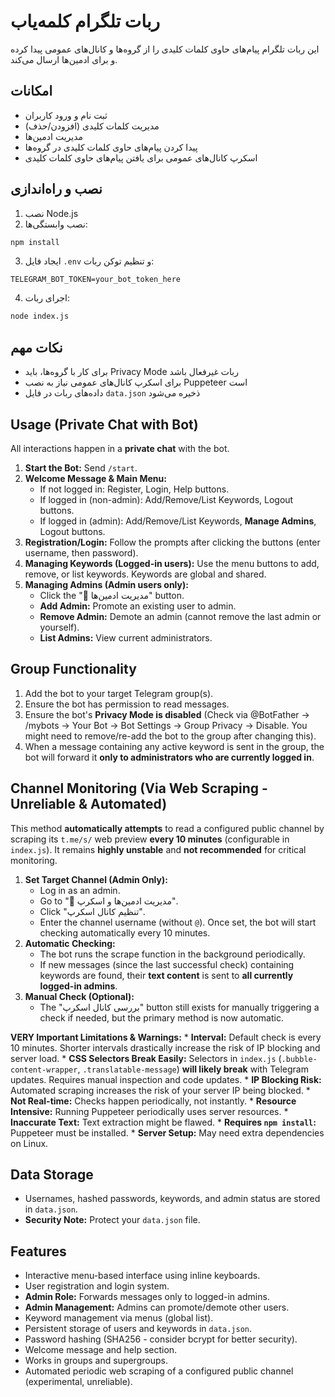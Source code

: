 # ربات تلگرام کلمه‌یاب

این ربات تلگرام پیام‌های حاوی کلمات کلیدی را از گروه‌ها و کانال‌های عمومی پیدا کرده و برای ادمین‌ها ارسال می‌کند.

## امکانات

- ثبت نام و ورود کاربران
- مدیریت کلمات کلیدی (افزودن/حذف)
- مدیریت ادمین‌ها
- پیدا کردن پیام‌های حاوی کلمات کلیدی در گروه‌ها
- اسکرپ کانال‌های عمومی برای یافتن پیام‌های حاوی کلمات کلیدی

## نصب و راه‌اندازی

1. نصب Node.js
2. نصب وابستگی‌ها:
```bash
npm install
```

3. ایجاد فایل `.env` و تنظیم توکن ربات:
```
TELEGRAM_BOT_TOKEN=your_bot_token_here
```

4. اجرای ربات:
```bash
node index.js
```

## نکات مهم

- برای کار با گروه‌ها، باید Privacy Mode ربات غیرفعال باشد
- برای اسکرپ کانال‌های عمومی نیاز به نصب Puppeteer است
- داده‌های ربات در فایل `data.json` ذخیره می‌شود

## Usage (Private Chat with Bot)

All interactions happen in a **private chat** with the bot.

1.  **Start the Bot:** Send `/start`.
2.  **Welcome Message & Main Menu:**
    *   If not logged in: Register, Login, Help buttons.
    *   If logged in (non-admin): Add/Remove/List Keywords, Logout buttons.
    *   If logged in (admin): Add/Remove/List Keywords, **Manage Admins**, Logout buttons.
3.  **Registration/Login:** Follow the prompts after clicking the buttons (enter username, then password).
4.  **Managing Keywords (Logged-in users):** Use the menu buttons to add, remove, or list keywords. Keywords are global and shared.
5.  **Managing Admins (Admin users only):**
    *   Click the "👑 مدیریت ادمین‌ها" button.
    *   **Add Admin:** Promote an existing user to admin.
    *   **Remove Admin:** Demote an admin (cannot remove the last admin or yourself).
    *   **List Admins:** View current administrators.

## Group Functionality

1.  Add the bot to your target Telegram group(s).
2.  Ensure the bot has permission to read messages.
3.  Ensure the bot's **Privacy Mode is disabled** (Check via @BotFather -> /mybots -> Your Bot -> Bot Settings -> Group Privacy -> Disable. You might need to remove/re-add the bot to the group after changing this).
4.  When a message containing any active keyword is sent in the group, the bot will forward it **only to administrators who are currently logged in**.

## Channel Monitoring (Via Web Scraping - Unreliable & Automated)

This method **automatically attempts** to read a configured public channel by scraping its `t.me/s/` web preview **every 10 minutes** (configurable in `index.js`). It remains **highly unstable** and **not recommended** for critical monitoring.

1.  **Set Target Channel (Admin Only):**
    *   Log in as an admin.
    *   Go to "👑 مدیریت ادمین‌ها و اسکرپ".
    *   Click "تنظیم کانال اسکرپ".
    *   Enter the channel username (without `@`). Once set, the bot will start checking automatically every 10 minutes.
2.  **Automatic Checking:**
    *   The bot runs the scrape function in the background periodically.
    *   If new messages (since the last successful check) containing keywords are found, their **text content** is sent to **all currently logged-in admins**.
3.  **Manual Check (Optional):**
    *   The "بررسی کانال اسکرپ" button still exists for manually triggering a check if needed, but the primary method is now automatic.

**VERY Important Limitations & Warnings:**
    *   **Interval:** Default check is every 10 minutes. Shorter intervals drastically increase the risk of IP blocking and server load.
    *   **CSS Selectors Break Easily:** Selectors in `index.js` (`.bubble-content-wrapper`, `.translatable-message`) **will likely break** with Telegram updates. Requires manual inspection and code updates.
    *   **IP Blocking Risk:** Automated scraping increases the risk of your server IP being blocked.
    *   **Not Real-time:** Checks happen periodically, not instantly.
    *   **Resource Intensive:** Running Puppeteer periodically uses server resources.
    *   **Inaccurate Text:** Text extraction might be flawed.
    *   **Requires `npm install`:** Puppeteer must be installed.
    *   **Server Setup:** May need extra dependencies on Linux.

## Data Storage

-   Usernames, hashed passwords, keywords, and admin status are stored in `data.json`.
-   **Security Note:** Protect your `data.json` file.

## Features

-   Interactive menu-based interface using inline keyboards.
-   User registration and login system.
-   **Admin Role:** Forwards messages only to logged-in admins.
-   **Admin Management:** Admins can promote/demote other users.
-   Keyword management via menus (global list).
-   Persistent storage of users and keywords in `data.json`.
-   Password hashing (SHA256 - consider bcrypt for better security).
-   Welcome message and help section.
-   Works in groups and supergroups.
-   Automated periodic web scraping of a configured public channel (experimental, unreliable). 